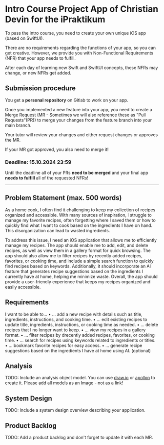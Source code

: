 # Intro Course Project App of Christian Devin for the iPraktikum

To pass the intro course, you need to create your own unique iOS app (based on SwiftUI).

There are no requirements regarding the functions of your app, so you can get creative.
However, we provide you with Non-Functional Requirements (NFR) that your app needs to fulfill.

After each day of learning new Swift and SwiftUI concepts, these NFRs may change, or new NFRs get added.

## Submission procedure

You get a **personal repository** on Gitlab to work on your app.

Once you implemented a new feature into your app, you need to create a Merge Request (MR - Sometimes we will also reference these as "Pull Requests"(PR)) to merge your changes from the feature branch into your main branch.

Your tutor will review your changes and either request changes or approves the MR.

If your MR got approved, you also need to merge it!

### Deadline: **15.10.2024 23:59**

Until the deadline all of your PRs **need to be merged** and your final app **needs to fulfill** all of the requested NFRs!

---

## Problem Statement (max. 500 words)

As a home cook, I often find it challenging to keep my collection of recipes organized and accessible. With many sources of inspiration, I struggle to manage my favorite recipes, often forgetting where I saved them or how to quickly find what I want to cook based on the ingredients I have on hand. This disorganization can lead to wasted ingredients.

To address this issue, I need an iOS application that allows me to efficiently manage my recipes. The app should enable me to add, edit, and delete recipes, as well as view them in a gallery format for quick browsing. The app should also allow me to filter recipes by recently added recipes, favorites, or cooking time, and include a simple search function to quickly find recipes based on keywords. Additionally, it should incorporate an AI feature that generates recipe suggestions based on the ingredients I currently have at home, helping me minimize waste. Overall, the app should provide a user-friendly experience that keeps my recipes organized and easily accessible.
## Requirements

I want to be able to…
• … add a new recipe with details such as title, ingredients, instructions, and cooking time.
• … edit existing recipes to update title, ingredients, instructions, or cooking time as needed.
• … delete recipes that I no longer want to keep.
• … view my recipes in a gallery format.
• … filter recipes by drecently added recipes, favorites, or cooking time.
• … search for recipes using keywords related to ingredients or titles.
• … bookmark favorite recipes for easy access.
• … generate recipe suggestions based on the ingredients I have at home using AI. (optional)

## Analysis

TODO: Include an analysis object model. You can use [draw.io](https://draw.io) or [apollon](https://apollon.ase.cit.tum.de) to create it. Please add all models as an Image - not as a link!

## System Design

TODO: Include a system design overview describing your application.

## Product Backlog

TODO: Add a product backlog and don't forget to update it with each MR.
